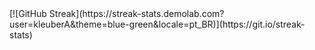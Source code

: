
<div>
  [![GitHub Streak](https://streak-stats.demolab.com?user=kleuberA&theme=blue-green&locale=pt_BR)](https://git.io/streak-stats)

  <picture>
  <source 
    srcset="https://github-readme-stats.vercel.app/api?username=kleuberA&show_icons=true&theme=dark"
    media="(prefers-color-scheme: dark)"
  />
  </picture>
</div>
